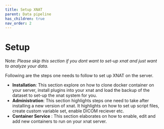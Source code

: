 ```yaml
---
title: Setup XNAT
parent: Data pipeline
has_children: true
nav_order: 2
---
```


# Setup

Note: *Please skip this section if you dont want to set-up xnat and just want to analyze your data.*

Following are the steps one needs to follow to set up XNAT on the server. 
- **Installation**: This section explore on how to clone docker container on your server, install plugins into your xnat and load the backup of the dataset to set-up the xnat system for you.
- **Administration**: This section highlights steps one need to take after installing a new version of xnat. It highlights on how to set up script files, create custom variable set, enable DICOM reciever etc.
- **Container Service** : This section elaborates on how to enable, edit and add new containers to run on your xnat server. 
